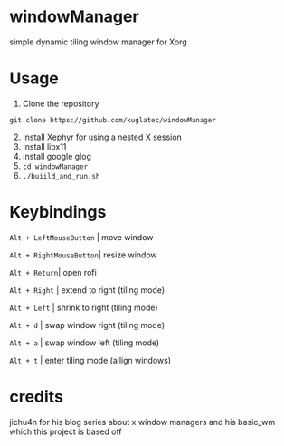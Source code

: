 # windowManager
simple dynamic tiling window manager for Xorg

# Usage
1. Clone the repository
```
git clone https://github.com/kuglatec/windowManager
```
2. Install Xephyr for using a nested X session
3. Install libx11
4. install google glog
5. ```cd windowManager```
6. ```./buiild_and_run.sh```



# Keybindings

```Alt + LeftMouseButton``` | move window  


```Alt + RightMouseButton```| resize window  


```Alt + Return```| open rofi  


```Alt + Right``` | extend to right (tiling mode)  


```Alt + Left``` | shrink to right (tiling mode)  

```Alt + d``` | swap window right (tiling mode)  

```Alt + a``` | swap window left (tiling mode)  

```Alt + t``` | enter tiling mode (allign windows)
# credits
jichu4n for his blog series about x window managers and his basic_wm which this project is based off 
